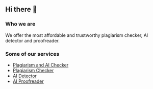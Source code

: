 ## Hi there 👋

### Who we are

We offer the most affordable and trustworthy plagiarism checker, AI detector and proofreader.

### Some of our services

- [Plagiarism and AI Checker](https://turnitin-checker.com/service/turnitin-checker)
- [Plagiarism Checker](https://turnitin-checker.com/service/plagiarism-checker)
- [AI Detector](https://turnitin-checker.com/service/ai-detector)
- [AI Proofreader](https://turnitin-checker.com/service/ai-proofreader)
